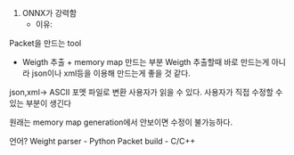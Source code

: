 

1. ONNX가 강력함
   - 이유:

Packet을 만드는 tool 
- Weigth 추출 + memory map 만드는 부분
Weigth 추출할때 바로 만드는게 아니라 json이나 xml등을 이용해 만드는게 좋을 것 같다.

json,xml-> ASCII 포멧 파일로 변환 사용자가 읽을 수 있다.
사용자가 직접 수정할 수 있는 부분이 생긴다

원래는 memory map generation에서 안보이면 수정이 불가능하다.

언어?
Weight parser - Python
Packet build - C/C++







